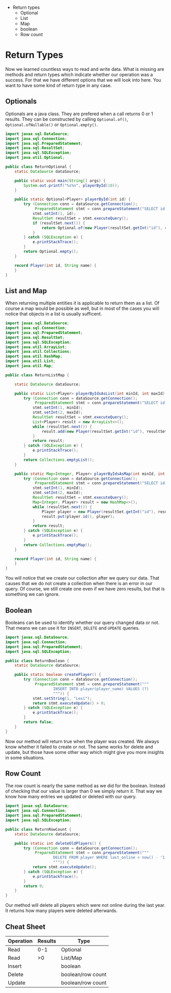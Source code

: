 - Return types
    - Optional
    - List
    - Map
    - boolean
    - Row count

# Return Types

Now we learned countless ways to read and write data. What is missing are methods and return types which indicate
whether our operation was a success. For that we have different options that we will look into here. You want to have
some kind of return type in any case.

## Optionals

Optionals are a java class. They are prefered when a call returns 0 or 1 results. They can be constructed by
calling `Optional.of()`, `Optional.ofNullable()` or `Optional.empty()`.

```java
import javax.sql.DataSource;
import java.sql.Connection;
import java.sql.PreparedStatement;
import java.sql.ResultSet;
import java.sql.SQLException;
import java.util.Optional;

public class ReturnOptional {
    static DataSource dataSource;

    public static void main(String[] args) {
        System.out.printf("%s%n", playerById(10));
    }

    public static Optional<Player> playerById(int id) {
        try (Connection conn = dataSource.getConnection();
             PreparedStatement stmt = conn.prepareStatement("SELECT id, player_name FROM player WHERE id = ?")) {
            stmt.setInt(1, id);
            ResultSet resultSet = stmt.executeQuery();
            if (resultSet.next()) {
                return Optional.of(new Player(resultSet.getInt("id"), resultSet.getString("player_name")));
            }
        } catch (SQLException e) {
            e.printStackTrace();
        }
        return Optional.empty();
    }

    record Player(int id, String name) {
    }
}
```

## List and Map

When returning multiple entities it is applicable to return them as a list. Of course a map would be possible as well,
but in most of the cases you will notice that objects in a list is usually sufficent.

```java
import javax.sql.DataSource;
import java.sql.Connection;
import java.sql.PreparedStatement;
import java.sql.ResultSet;
import java.sql.SQLException;
import java.util.ArrayList;
import java.util.Collections;
import java.util.HashMap;
import java.util.List;
import java.util.Map;

public class ReturnListMap {

    static DataSource dataSource;

    public static List<Player> playerByIdsAsList(int minId, int maxId) {
        try (Connection conn = dataSource.getConnection();
             PreparedStatement stmt = conn.prepareStatement("SELECT id, player_name FROM player WHERE id >= ? AND id <= ?")) {
            stmt.setInt(1, minId);
            stmt.setInt(2, maxId);
            ResultSet resultSet = stmt.executeQuery();
            List<Player> result = new ArrayList<>();
            while (resultSet.next()) {
                result.add(new Player(resultSet.getInt("id"), resultSet.getString("player_name")));
            }
            return result;
        } catch (SQLException e) {
            e.printStackTrace();
        }
        return Collections.emptyList();
    }

    public static Map<Integer, Player> playerByIdsAsMap(int minId, int maxId) {
        try (Connection conn = dataSource.getConnection();
             PreparedStatement stmt = conn.prepareStatement("SELECT id, player_name FROM player WHERE id >= ? AND id <= ?")) {
            stmt.setInt(1, minId);
            stmt.setInt(2, maxId);
            ResultSet resultSet = stmt.executeQuery();
            Map<Integer, Player> result = new HashMap<>();
            while (resultSet.next()) {
                Player player = new Player(resultSet.getInt("id"), resultSet.getString("player_name"));
                result.put(player.id(), player);
            }
            return result;
        } catch (SQLException e) {
            e.printStackTrace();
        }
        return Collections.emptyMap();
    }

    record Player(int id, String name) {
    }
}
```

You will notice that we create our collection after we query our data. That causes that we do not create a collection
when there is an error in our query. Of course, we still create one even if we have zero results, but that is something
we can ignore.

## Boolean

Booleans can be used to identify whether our query changed data or not. That means we can use it for `INSERT`, `DELETE`
and `UPDATE` queries.

```java
import javax.sql.DataSource;
import java.sql.Connection;
import java.sql.PreparedStatement;
import java.sql.SQLException;

public class ReturnBoolean {
    static DataSource dataSource;

    public static boolean createPlayer() {
        try (Connection conn = dataSource.getConnection();
             PreparedStatement stmt = conn.prepareStatement("""
                     INSERT INTO player(player_name) VALUES (?)
                     """)) {
            stmt.setString(1, "Lexi");
            return stmt.executeUpdate() > 0;
        } catch (SQLException e) {
            e.printStackTrace();
        }
        return false;
    }
}
```

Now our method will return true when the player was created. We always know whether it failed to create or not. The same
works for delete and update, but those have some other way which might give you more insights in some situations.

## Row Count

The row count is nearly the same method as we did for the boolean. Instead of checking that our value is larger than 0
we simply return it. That way we know how many entries we updated or deleted with our query.

```java
import javax.sql.DataSource;
import java.sql.Connection;
import java.sql.PreparedStatement;
import java.sql.SQLException;

public class ReturnRowCount {
    static DataSource dataSource;

    public static int deleteOldPlayers() {
        try (Connection conn = dataSource.getConnection();
             PreparedStatement stmt = conn.prepareStatement("""
                     DELETE FROM player WHERE last_online < now() - '1 year'
                     """)) {
            return stmt.executeUpdate();
        } catch (SQLException e) {
            e.printStackTrace();
        }
        return 0;
    }
}
```

Our method will delete all players which were not online during the last year. It returns how many players were deleted
afterwards.

## Cheat Sheet

| Operation | Results | Type              |
|-----------|---------|-------------------|
| Read      | 0-1     | Optional          |
| Read      | >0      | List/Map          |
| Insert    |         | boolean           |
| Delete    |         | boolean/row count |
| Update    |         | boolean/row count |

